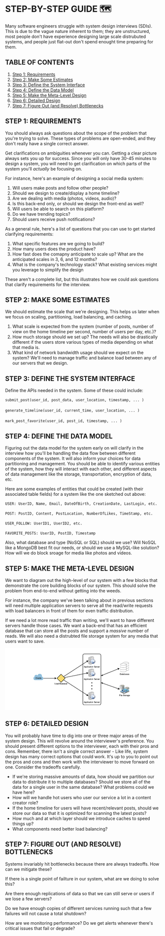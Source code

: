 # STEP-BY-STEP GUIDE 🗺

Many software engineers struggle with system design interviews (SDIs). This is due to the vague nature inherent to them; they are unstructured, most people don't have experience designing large scale distrubuted systems, and people just flat-out don't spend enought time preparing for them.

## TABLE OF CONTENTS

1. [Step 1: Requirements](#step-1-requirements)
2. [Step 2: Make Some Estimates](#step-2-make-some-estimates)
3. [Step 3: Define the System Interface](#step-3-define-the-system-interface)
4. [Step 4: Define the Data Model](#step-4-define-the-data-model)
5. [Step 5: Make the Meta-Level Design](#step-5-make-the-meta-level-design)
6. [Step 6: Detailed Design](#step-6-detailed-design)
7. [Step 7: Figure Out (and Resolve) Bottlenecks](#step-7-figure-out-and-resolve-bottlenecks)

## STEP 1: REQUIREMENTS

You should always ask questions about the scope of the problem that you're trying to solve. These types of problems are open-ended, and they don't really have a single correct answer.

Get clarifications on ambiguities whenever you can. Getting a clear picture always sets you up for success. Since you will only have 30-45 minutes to design a system, you will need to get clarification on which parts of the system you'll _actually_ be focusing on.

For instance, here's an example of designing a social media system:

1. Will users make posts and follow other people?
2. Should we design to create/display a home timeline?
3. Are we dealing with media (photos, videos, audio)?
4. Is this back-end only, or should we design the front-end as well?
5. Will users be able to search on this platform?
6. Do we have trending topics?
7. Should users receive push notifications?

As a general rule, here's a list of questions that you can use to get started clarifying requirements:

1. What specific features are we going to build?
2. How many users does the product have?
3. How fast does the comapny anticipate to scale up? What are the anticipated scales in 3, 6, and 12 months?
4. What is the company's technology stack? What existing services might you leverage to simplify the design

These aren't a complete list, but this illustrates how we could ask questions that clarify requirements for the interview.

## STEP 2: MAKE SOME ESTIMATES

We should estimate the scale that we're designing. This helps us later when we focus on scaling, partitioning, load balancing, and caching.

1. What scale is expected from the system (number of posts, number of view on the home timeline per second, number of users per day, etc.)?
2. How much storage should we set up? The needs will also be drastically different if the users store various types of media depending on what that media is.
3. What kind of network bandwidth usage should we expect on the system? We'll need to manage traffic and balance load between any of our servers that we design.

## STEP 3: DEFINE THE SYSTEM INTERFACE

Define the APIs needed in the system. Some of these could include:

```python
submit_post(user_id, post_data, user_location, timestamp, ... )

generate_timeline(user_id, current_time, user_location, ... )

mark_post_favorite(user_id, post_id, timestamp, ... )
```

## STEP 4: DEFINE THE DATA MODEL

Figuring out the data model for the system early on will clarify in the interview how you'll be handling the data flow between different components of the system. It will also inform your choices for data partitioning and management. You should be able to identify various entities of the system, how they will interact with each other, and different aspects of data management like the storage, transportation, encryption of data, etc.

Here are some examples of entities that could be created (with their associated table fields) for a system like the one sketched out above:

```
USER: UserID, Name, Email, DateOfBirth, CreationDate, LastLogin, etc.

POST: PostID, Content, PostLocation, NumberOfLikes, TimeStamp, etc.

USER_FOLLOW: UserID1, UserID2, etc.

FAVORITE_POSTS: UserID, PostID, Timestamp
```

Also, what database and type (NoSQL or SQL) should we use? Will NoSQL like a MongoDB best fit our needs, or should we use a MySQL-like solution? How will we do block sroage for media like photos and videos.

## STEP 5: MAKE THE META-LEVEL DESIGN

We want to diagram out the high-level of our system with a few blocks that demonstrate the core building blocks of our system. This should solve the problem from end-to-end without getting into the weeds.

For instance, the company we've been talking about in previous sections will need multiple application servers to serve all the read/write requests with load balancers in front of them for even traffic distribution.

If we need a lot more read traffic than writing, we'll want to have different servers handle those cases. We want a back-end that has an efficient database that can store all the posts and support a _massive_ number of reads. We will also need a distrubted file storage system for any media that users want to save.

![Demo System](./assets/demo-system.png)

## STEP 6: DETAILED DESIGN

You will probably have time to dig into one or three major areas of the system design. This will revolve around the interviewer's preference. You should present different options to the interviewer, each with their pros and cons. Remember, there isn't a single correct answer - Like life, system design has many correct options that could work. It's up to you to point out the pros and cons and then work with the interviewer to move forward on one. Consider the tradeoffs carefully.

- If we're storing massive amounts of data, how should we partition our data to distribute it to multiple databases? Should we store all of the data for a single user in the same database? What problems could we have here?
- How will we handle hot users who user our service a lot in a content creator role?
- If the home timeline for users will have recent/relevant posts, should we store our data so that it is optimized for scanning the latest posts?
- How much and at which layer should we introduce caches to speed things up?
- What components need better load balancing?

## STEP 7: FIGURE OUT (AND RESOLVE) BOTTLENECKS

Systems invariably hit bottlenecks because there are always tradeoffs. How can we mitigate these?

If there is a single point of failture in our system, what are we doing to solve this?

Are there enough replications of data so that we can still serve or users if we lose a few servers?

Do we have enough copies of different services running such that a few failures will not cause a total shutdown?

How are we monitoring performance? Do we get alerts whenever there's critical issues that fail or degrade?
